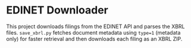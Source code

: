 # EDINET Downloader

This project downloads filings from the EDINET API and parses the XBRL
files.  `save_xbrl.py` fetches document metadata using `type=1` (metadata only)
for faster retrieval and then downloads each filing as an XBRL ZIP.
